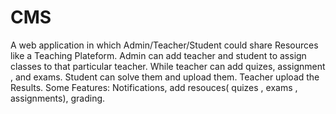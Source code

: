 # CMS
A web application in which Admin/Teacher/Student could share Resources like a Teaching Plateform. Admin can add teacher and student to assign classes to that particular teacher. While teacher can add quizes, assignment , and exams. Student can solve them and upload them. Teacher upload the Results.
Some Features:
Notifications, add resouces( quizes , exams , assignments), grading.
